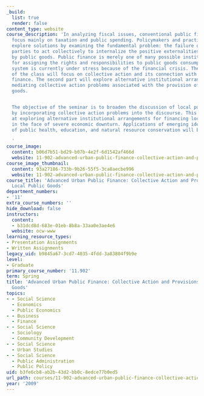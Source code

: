 ```yaml
---
_build:
  list: true
  render: false
content_type: website
course_description: 'In analyzing fiscal issues, conventional public finance approaches
  focus mainly on taxation and public spending. Policymakers and practitioners rarely
  explore solutions by examining the fundamental problem: the failure of interested
  parties to act collectively to internalize the positive externalities generated
  by public goods. Public finance is merely one of many possible institutional arrangements
  for assigning the rights and responsibilities to public goods consumption. This
  system is currently under stress because of the financial crisis. The first part
  of the class will focus on collective action and its connection with local public
  finance. The second part will explore alternative institutional arrangements for
  mediating collective action problems associated with the provision of local public
  goods.


  The objective of the seminar is to broaden the discussion of local public finance
  by incorporating collective action problems into the discourse. This inclusion aims
  at exploring alternative institutional arrangements for financing local public services
  in the face of severe economic downturn. Applications of emerging ideas to the provision
  of public health, education, and natural resource conservation will be discussed.

  '
course_image:
  content: b06d7b51-bd29-b07b-4e2f-6d1542af466d
  website: 11-902-advanced-urban-public-finance-collective-action-and-provisions-of-local-public-goods-spring-2009
course_image_thumbnail:
  content: 93a27186-733b-9b26-55f5-3ca8aecbe996
  website: 11-902-advanced-urban-public-finance-collective-action-and-provisions-of-local-public-goods-spring-2009
course_title: 'Advanced Urban Public Finance: Collective Action and Provisions of
  Local Public Goods'
department_numbers:
- '11'
extra_course_numbers: ''
hide_download: false
instructors:
  content:
  - b31dcd8d-683e-01eb-8b8a-33aa0e3ae4e6
  website: ocw-www
learning_resource_types:
- Presentation Assignments
- Written Assignments
legacy_uid: b9845a67-3cd7-4035-4fdd-3a83804f9b9e
level:
- Graduate
primary_course_number: '11.902'
term: Spring
title: 'Advanced Urban Public Finance: Collective Action and Provisions of Local Public
  Goods'
topics:
- - Social Science
  - Economics
  - Public Economics
- - Business
  - Finance
- - Social Science
  - Sociology
  - Community Development
- - Social Science
  - Urban Studies
- - Social Science
  - Public Administration
  - Public Policy
uid: b3fe6cb8-ab2b-43d2-bb0c-8edce77b0ed5
url_path: courses/11-902-advanced-urban-public-finance-collective-action-and-provisions-of-local-public-goods-spring-2009
year: '2009'
---
```

